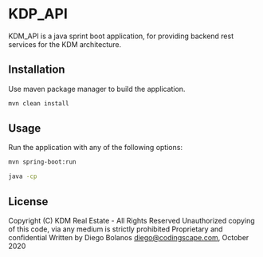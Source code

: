 # KDP_API

KDM_API is a java sprint boot application, for providing backend rest services for the KDM architecture.

## Installation

Use maven package manager to build the application.

```bash
mvn clean install
```

## Usage

Run the application with any of the following options:
```bash
mvn spring-boot:run
```

```bash
java -cp
```

## License
Copyright (C) KDM Real Estate - All Rights Reserved
Unauthorized copying of this code, via any medium is strictly prohibited
Proprietary and confidential
Written by Diego Bolanos <diego@codingscape.com>, October 2020